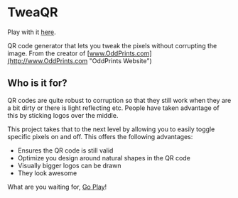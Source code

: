 TweaQR
======

Play with it [here](https://mattburns.co.uk/TweaQR/).

QR code generator that lets you tweak the pixels without corrupting the image.
From the creator of [www.OddPrints.com](http://www.OddPrints.com "OddPrints Website")


Who is it for?
--------------

QR codes are quite robust to corruption so that they still work when they are a bit dirty or there is light reflecting etc. People have taken advantage of this by sticking logos over the middle.

This project takes that to the next level by allowing you to easily toggle specific pixels on and off. This offers the following advantages:

* Ensures the QR code is still valid
* Optimize you design around natural shapes in the QR code
* Visually bigger logos can be drawn
* They look awesome

What are you waiting for, [Go Play](https://mattburns.co.uk/TweaQR/)!
